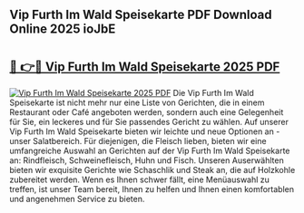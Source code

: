 ## Vip Furth Im Wald Speisekarte PDF Download Online 2025 ioJbE

# <h2><a href="http://gce2fah.nevu.top/?p=Vip+Furth+Im+Wald+Speisekarte">🔗 👉🔴 Vip Furth Im Wald Speisekarte 2025 PDF</a></h2>

[![Vip Furth Im Wald Speisekarte 2025 PDF](https://i.imgur.com/dBaPXMq.png)](http://gce2fah.nevu.top/?p=Vip+Furth+Im+Wald+Speisekarte)
Die Vip Furth Im Wald Speisekarte ist nicht mehr nur eine Liste von Gerichten, die in einem Restaurant oder Café angeboten werden, sondern auch eine Gelegenheit für Sie, ein leckeres und für Sie passendes Gericht zu wählen. Auf unserer Vip Furth Im Wald Speisekarte bieten wir leichte und neue Optionen an - unser Salatbereich. Für diejenigen, die Fleisch lieben, bieten wir eine umfangreiche Auswahl an Gerichten auf der Vip Furth Im Wald Speisekarte an: Rindfleisch, Schweinefleisch, Huhn und Fisch. Unseren Auserwählten bieten wir exquisite Gerichte wie Schaschlik und Steak an, die auf Holzkohle zubereitet werden. Wenn es Ihnen schwer fällt, eine Menüauswahl zu treffen, ist unser Team bereit, Ihnen zu helfen und Ihnen einen komfortablen und angenehmen Service zu bieten.
